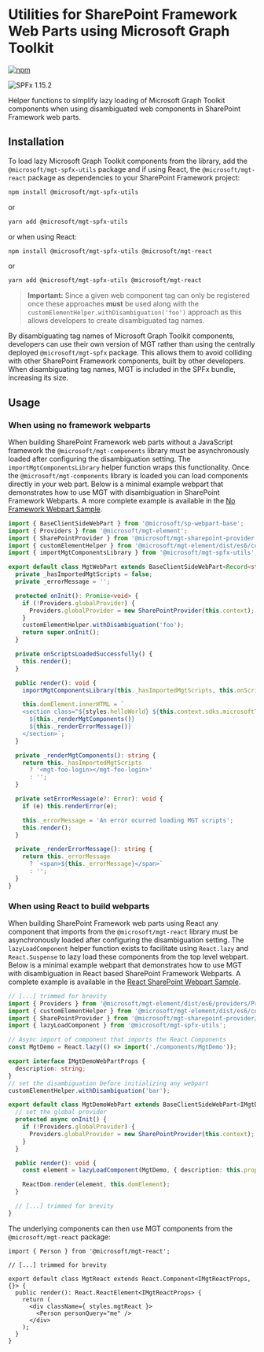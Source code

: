 # Utilities for SharePoint Framework Web Parts using Microsoft Graph Toolkit

[![npm](https://img.shields.io/npm/v/@microsoft/mgt-spfx-utils?style=for-the-badge)](https://www.npmjs.com/package/@microsoft/mgt-spfx-utils)

![SPFx 1.15.2](https://img.shields.io/badge/SPFx-1.15.2-green.svg?style=for-the-badge)

Helper functions to simplify lazy loading of Microsoft Graph Toolkit components when using disambiguated web components in SharePoint Framework web parts.

## Installation

To load lazy Microsoft Graph Toolkit components from the library, add the `@microsoft/mgt-spfx-utils` package and if using React, the `@microsoft/mgt-react` package as dependencies to your SharePoint Framework project:

```bash
npm install @microsoft/mgt-spfx-utils
```

or

```bash
yarn add @microsoft/mgt-spfx-utils
```

or when using React:

```bash
npm install @microsoft/mgt-spfx-utils @microsoft/mgt-react
```

or

```bash
yarn add @microsoft/mgt-spfx-utils @microsoft/mgt-react
```

> **Important:** Since a given web component tag can only be registered once these approaches **must** be used along with the `customElementHelper.withDisambiguation('foo')` approach as this allows developers to create disambiguated tag names.

By disambiguating tag names of Microsoft Graph Toolkit components, developers can use their own version of MGT rather than using the centrally deployed `@microsoft/mgt-spfx` package. This allows them to avoid colliding with other SharePoint Framework components, built by other developers. When disambiguating tag names, MGT is included in the SPFx bundle, increasing its size.

## Usage

### When using no framework webparts

When building SharePoint Framework web parts without a JavaScript framework the `@microsoft/mgt-components` library must be asynchronously loaded after configuring the disambiguation setting. The `importMgtComponentsLibrary` helper function wraps this functionality. Once the `@microsoft/mgt-components` library is loaded you can load components directly in your web part.
Below is a minimal example webpart that demonstrates how to use MGT with disambiguation in SharePoint Framework Webparts. A more complete example is available in the [No Framework Webpart Sample](https://github.com/microsoftgraph/microsoft-graph-toolkit/blob/main/samples/sp-mgt/src/webparts/helloWorld/HelloWorldWebPart.ts).

```ts
import { BaseClientSideWebPart } from '@microsoft/sp-webpart-base';
import { Providers } from '@microsoft/mgt-element';
import { SharePointProvider } from '@microsoft/mgt-sharepoint-provider';
import { customElementHelper } from '@microsoft/mgt-element/dist/es6/components/customElementHelper';
import { importMgtComponentsLibrary } from '@microsoft/mgt-spfx-utils';

export default class MgtWebPart extends BaseClientSideWebPart<Record<string, unknown>> {
  private _hasImportedMgtScripts = false;
  private _errorMessage = '';

  protected onInit(): Promise<void> {
    if (!Providers.globalProvider) {
      Providers.globalProvider = new SharePointProvider(this.context);
    }
    customElementHelper.withDisambiguation('foo');
    return super.onInit();
  }

  private onScriptsLoadedSuccessfully() {
    this.render();
  }

  public render(): void {
    importMgtComponentsLibrary(this._hasImportedMgtScripts, this.onScriptsLoadedSuccessfully, this.setErrorMessage);

    this.domElement.innerHTML = `
    <section class="${styles.helloWorld} ${this.context.sdks.microsoftTeams ? styles.teams : ''}">
      ${this._renderMgtComponents()}
      ${this._renderErrorMessage()}
    </section>`;
  }

  private _renderMgtComponents(): string {
    return this._hasImportedMgtScripts
      ? '<mgt-foo-login></mgt-foo-login>'
      : '';
  }

  private setErrorMessage(e?: Error): void {
    if (e) this.renderError(e);

    this._errorMessage = 'An error ocurred loading MGT scripts';
    this.render();
  }

  private _renderErrorMessage(): string {
    return this._errorMessage
      ? `<span>${this._errorMessage}</span>`
      : '';
  }
}
```

### When using React to build webparts

When building SharePoint Framework web parts using React any component that imports from the `@microsoft/mgt-react` library must be asynchronously loaded after configuring the disambiguation setting. The `lazyLoadComponent` helper function exists to facilitate using `React.lazy` and `React.Suspense` to lazy load these components from the top level webpart.
Below is a minimal example webpart that demonstrates how to use MGT with disambiguation in React based SharePoint Framework Webparts. A complete example is available in the [React SharePoint Webpart Sample](https://github.com/microsoftgraph/microsoft-graph-toolkit/blob/main/samples/sp-webpart/src/webparts/mgtDemo/MgtDemoWebPart.ts).

```ts
// [...] trimmed for brevity
import { Providers } from '@microsoft/mgt-element/dist/es6/providers/Providers';
import { customElementHelper } from '@microsoft/mgt-element/dist/es6/components/customElementHelper';
import { SharePointProvider } from '@microsoft/mgt-sharepoint-provider/dist/es6/SharePointProvider';
import { lazyLoadComponent } from '@microsoft/mgt-spfx-utils';

// Async import of component that imports the React Components
const MgtDemo = React.lazy(() => import('./components/MgtDemo'));

export interface IMgtDemoWebPartProps {
  description: string;
}
// set the disambiguation before initializing any webpart
customElementHelper.withDisambiguation('bar');

export default class MgtDemoWebPart extends BaseClientSideWebPart<IMgtDemoWebPartProps> {
  // set the global provider
  protected async onInit() {
    if (!Providers.globalProvider) {
      Providers.globalProvider = new SharePointProvider(this.context);
    }
  }

  public render(): void {
    const element = lazyLoadComponent(MgtDemo, { description: this.properties.description });

    ReactDom.render(element, this.domElement);
  }

  // [...] trimmed for brevity
}
```

The underlying components can then use MGT components from the `@microsoft/mgt-react` package:

```tsx
import { Person } from '@microsoft/mgt-react';

// [...] trimmed for brevity

export default class MgtReact extends React.Component<IMgtReactProps, {}> {
  public render(): React.ReactElement<IMgtReactProps> {
    return (
      <div className={ styles.mgtReact }>
        <Person personQuery="me" />
      </div>
    );
  }
}
```